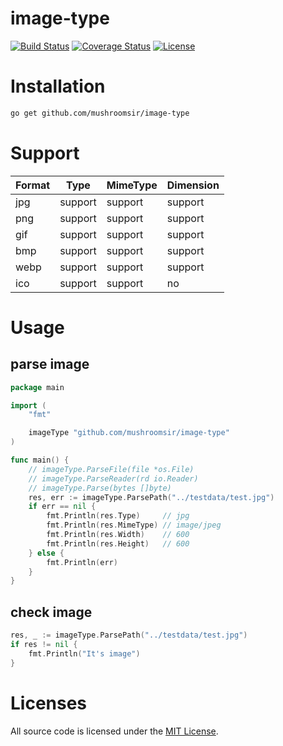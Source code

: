 # image-type
[![Build Status](https://img.shields.io/travis/mushroomsir/image-type.svg?style=flat-square)](https://travis-ci.org/mushroomsir/image-type)
[![Coverage Status](http://img.shields.io/coveralls/mushroomsir/image-type.svg?style=flat-square)](https://coveralls.io/github/mushroomsir/image-type?branch=master)
[![License](http://img.shields.io/badge/license-mit-blue.svg?style=flat-square)](https://github.com/mushroomsir/image-type/blob/master/LICENSE)


# Installation

```sh
go get github.com/mushroomsir/image-type
```

# Support 
| Format | Type    | MimeType | Dimension |
| ----- | ------- | -------- | --------- |
| jpg   | support | support  | support   |
| png   | support | support  | support   |
| gif   | support | support  | support   |
| bmp   | support | support  | support   |
| webp  | support | support  | support   |
| ico   | support | support  | no        |



# Usage
## parse image
```go
package main

import (
	"fmt"

	imageType "github.com/mushroomsir/image-type"
)

func main() {
	// imageType.ParseFile(file *os.File)
	// imageType.ParseReader(rd io.Reader)
	// imageType.Parse(bytes []byte)
	res, err := imageType.ParsePath("../testdata/test.jpg")
	if err == nil {
		fmt.Println(res.Type)     // jpg
		fmt.Println(res.MimeType) // image/jpeg
		fmt.Println(res.Width)    // 600
		fmt.Println(res.Height)   // 600
	} else {
		fmt.Println(err)
	}
}
```
## check image

```go
res, _ := imageType.ParsePath("../testdata/test.jpg")
if res != nil {
	fmt.Println("It's image")
}
```

# Licenses

All source code is licensed under the [MIT License](https://github.com/mushroomsir/image-type/blob/master/LICENSE).
